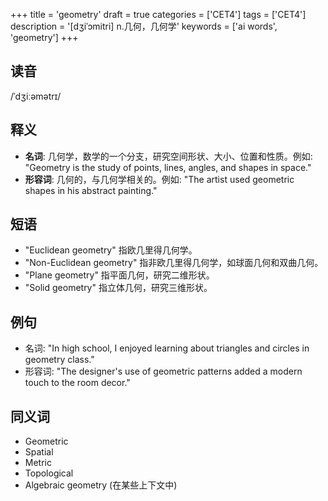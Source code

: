 +++
title = 'geometry'
draft = true
categories = ['CET4']
tags = ['CET4']
description = '[dʒiˈɔmitri] n.几何，几何学'
keywords = ['ai words', 'geometry']
+++

## 读音
/ˈdʒiːəmətrɪ/

## 释义
- **名词**: 几何学，数学的一个分支，研究空间形状、大小、位置和性质。例如: "Geometry is the study of points, lines, angles, and shapes in space."
- **形容词**: 几何的，与几何学相关的。例如: "The artist used geometric shapes in his abstract painting."

## 短语
- "Euclidean geometry" 指欧几里得几何学。
- "Non-Euclidean geometry" 指非欧几里得几何学，如球面几何和双曲几何。
- "Plane geometry" 指平面几何，研究二维形状。
- "Solid geometry" 指立体几何，研究三维形状。

## 例句
- 名词: "In high school, I enjoyed learning about triangles and circles in geometry class."
- 形容词: "The designer's use of geometric patterns added a modern touch to the room decor."

## 同义词
- Geometric
- Spatial
- Metric
- Topological
- Algebraic geometry (在某些上下文中)
